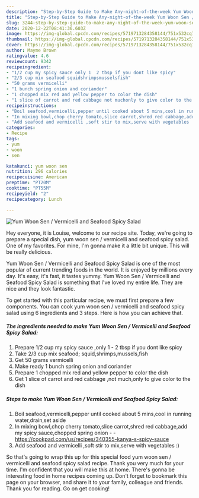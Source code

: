 ```yaml
---
description: "Step-by-Step Guide to Make Any-night-of-the-week Yum Woon Sen / Vermicelli and Seafood Spicy Salad"
title: "Step-by-Step Guide to Make Any-night-of-the-week Yum Woon Sen / Vermicelli and Seafood Spicy Salad"
slug: 3244-step-by-step-guide-to-make-any-night-of-the-week-yum-woon-sen-vermicelli-and-seafood-spicy-salad
date: 2020-12-22T08:41:36.603Z
image: https://img-global.cpcdn.com/recipes/5719713284358144/751x532cq70/yum-woon-sen-vermicelli-and-seafood-spicy-salad-recipe-main-photo.jpg
thumbnail: https://img-global.cpcdn.com/recipes/5719713284358144/751x532cq70/yum-woon-sen-vermicelli-and-seafood-spicy-salad-recipe-main-photo.jpg
cover: https://img-global.cpcdn.com/recipes/5719713284358144/751x532cq70/yum-woon-sen-vermicelli-and-seafood-spicy-salad-recipe-main-photo.jpg
author: Mayme Brown
ratingvalue: 4.6
reviewcount: 9342
recipeingredient:
- "1/2 cup my spicy sauce only 1  2 tbsp if you dont like spicy"
- "2/3 cup mix seafood squidshrimpsmusselsfish"
- "50 grams vermicelli"
- "1 bunch spring onion and coriander"
- "1 chopped mix red and yellow pepper to color the dish"
- "1 slice of carrot and red cabbage not muchonly to give color to the dish"
recipeinstructions:
- "Boil seafood,vermicelli,pepper until cooked about 5 mins,cool in running water,drain,set aside"
- "In mixing bowl,chop cherry tomato,slice carrot,shred red cabbage,add my spicy sauce,chopped spring onion  https://cookpad.com/us/recipes/340355-kanya-s-spicy-sauce"
- "Add seafood and vermicelli ,soft stir to mix,serve with vegetables :)"
categories:
- Recipe
tags:
- yum
- woon
- sen

katakunci: yum woon sen 
nutrition: 296 calories
recipecuisine: American
preptime: "PT20M"
cooktime: "PT55M"
recipeyield: "2"
recipecategory: Lunch

---
```



![Yum Woon Sen / Vermicelli and Seafood Spicy Salad](https://img-global.cpcdn.com/recipes/5719713284358144/751x532cq70/yum-woon-sen-vermicelli-and-seafood-spicy-salad-recipe-main-photo.jpg)

Hey everyone, it is Louise, welcome to our recipe site. Today, we're going to prepare a special dish, yum woon sen / vermicelli and seafood spicy salad. One of my favorites. For mine, I'm gonna make it a little bit unique. This will be really delicious.



Yum Woon Sen / Vermicelli and Seafood Spicy Salad is one of the most popular of current trending foods in the world. It is enjoyed by millions every day. It's easy, it's fast, it tastes yummy. Yum Woon Sen / Vermicelli and Seafood Spicy Salad is something that I've loved my entire life. They are nice and they look fantastic.


To get started with this particular recipe, we must first prepare a few components. You can cook yum woon sen / vermicelli and seafood spicy salad using 6 ingredients and 3 steps. Here is how you can achieve that.

<!--inarticleads1-->

##### The ingredients needed to make Yum Woon Sen / Vermicelli and Seafood Spicy Salad:

1. Prepare 1/2 cup my spicy sauce ,only 1 - 2 tbsp if you dont like spicy
1. Take 2/3 cup mix seafood; squid,shrimps,mussels,fish
1. Get 50 grams vermicelli
1. Make ready 1 bunch spring onion and coriander
1. Prepare 1 chopped mix red and yellow pepper to color the dish
1. Get 1 slice of carrot and red cabbage ,not much,only to give color to the dish




<!--inarticleads2-->

##### Steps to make Yum Woon Sen / Vermicelli and Seafood Spicy Salad:

1. Boil seafood,vermicelli,pepper until cooked about 5 mins,cool in running water,drain,set aside
1. In mixing bowl,chop cherry tomato,slice carrot,shred red cabbage,add my spicy sauce,chopped spring onion -  - https://cookpad.com/us/recipes/340355-kanya-s-spicy-sauce
1. Add seafood and vermicelli ,soft stir to mix,serve with vegetables :)




So that's going to wrap this up for this special food yum woon sen / vermicelli and seafood spicy salad recipe. Thank you very much for your time. I'm confident that you will make this at home. There's gonna be interesting food in home recipes coming up. Don't forget to bookmark this page on your browser, and share it to your family, colleague and friends. Thank you for reading. Go on get cooking!
